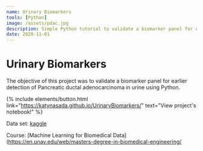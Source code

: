 ```yaml
---
name: Urinary Biomarkers
tools: [Python]
image: /assets/pdac.jpg
description: Simple Python tutorial to validate a biomarker panel for earlier detection of PDAC in urine.
date: 2020-11-01
---
```

# Urinary Biomarkers
The objective of this project was to validate a biomarker panel for earlier detection of Pancreatic ductal adenocarcinoma in urine using Python.

{% include elements/button.html link="https://katynasada.github.io/UrinaryBiomarkers/" text="View project's notebook!" %}

Data set: [kaggle](https://www.kaggle.com/datasets/johnjdavisiv/urinary-biomarkers-for-pancreatic-cancer)

Course: [Machine Learning for Biomedical Data](https://en.unav.edu/web/masters-degree-in-biomedical-engineering/